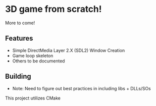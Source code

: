 # 3D game from scratch!

More to come!

## Features

* Simple DirectMedia Layer 2.X (SDL2) Window Creation
* Game loop skeleton
* Others to be documented

## Building

* Note: Need to figure out best practices in including libs + DLLs/SOs

This project utilizes CMake